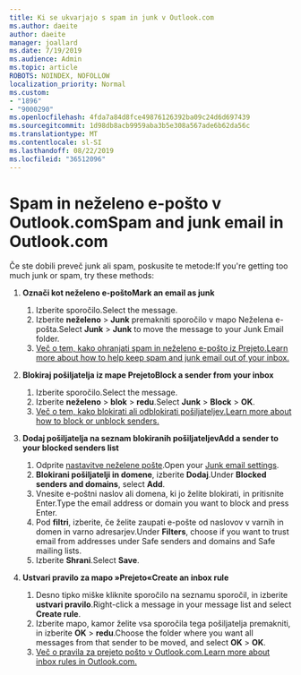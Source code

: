 ```yaml
---
title: Ki se ukvarjajo s spam in junk v Outlook.com
ms.author: daeite
author: daeite
manager: joallard
ms.date: 7/19/2019
ms.audience: Admin
ms.topic: article
ROBOTS: NOINDEX, NOFOLLOW
localization_priority: Normal
ms.custom:
- "1896"
- "9000290"
ms.openlocfilehash: 4fda7a84d8fce49876126392ba09c24d6d697439
ms.sourcegitcommit: 1d98db8acb9959aba3b5e308a567ade6b62da56c
ms.translationtype: MT
ms.contentlocale: sl-SI
ms.lasthandoff: 08/22/2019
ms.locfileid: "36512096"
---
```

# <a name="spam-and-junk-email-in-outlookcom"></a><span data-ttu-id="bd959-102">Spam in neželeno e-pošto v Outlook.com</span><span class="sxs-lookup"><span data-stu-id="bd959-102">Spam and junk email in Outlook.com</span></span>

<span data-ttu-id="bd959-103">Če ste dobili preveč junk ali spam, poskusite te metode:</span><span class="sxs-lookup"><span data-stu-id="bd959-103">If you're getting too much junk or spam, try these methods:</span></span>

1. <span data-ttu-id="bd959-104">**Označi kot neželeno e-pošto**</span><span class="sxs-lookup"><span data-stu-id="bd959-104">**Mark an email as junk**</span></span>
    1. <span data-ttu-id="bd959-105">Izberite sporočilo.</span><span class="sxs-lookup"><span data-stu-id="bd959-105">Select the message.</span></span>
    1. <span data-ttu-id="bd959-106">Izberite **neželeno** > **Junk** premakniti sporočilo v mapo Neželena e-pošta.</span><span class="sxs-lookup"><span data-stu-id="bd959-106">Select **Junk** > **Junk** to move the message to your Junk Email folder.</span></span>
    1. [<span data-ttu-id="bd959-107">Več o tem, kako ohranjati spam in neželeno e-pošto iz Prejeto.</span><span class="sxs-lookup"><span data-stu-id="bd959-107">Learn more about how to help keep spam and junk email out of your inbox.</span></span>](https://support.office.com/article/a3ece97b-82f8-4a5e-9ac3-e92fa6427ae4?wt.mc_id=Office_Outlook_com_Alchemy)

1. <span data-ttu-id="bd959-108">**Blokiraj pošiljatelja iz mape Prejeto**</span><span class="sxs-lookup"><span data-stu-id="bd959-108">**Block a sender from your inbox**</span></span>
    1. <span data-ttu-id="bd959-109">Izberite sporočilo.</span><span class="sxs-lookup"><span data-stu-id="bd959-109">Select the message.</span></span>
    1. <span data-ttu-id="bd959-110">Izberite **neželeno** > **blok** > **redu**.</span><span class="sxs-lookup"><span data-stu-id="bd959-110">Select **Junk** > **Block** > **OK**.</span></span>
    1. [<span data-ttu-id="bd959-111">Več o tem, kako blokirati ali odblokirati pošiljateljev.</span><span class="sxs-lookup"><span data-stu-id="bd959-111">Learn more about how to block or unblock senders.</span></span>](https://support.office.com/article/afba1c94-77bb-4f50-8b85-057cf52f4d5e?wt.mc_id=Office_Outlook_com_Alchemy)

1. <span data-ttu-id="bd959-112">**Dodaj pošiljatelja na seznam blokiranih pošiljateljev**</span><span class="sxs-lookup"><span data-stu-id="bd959-112">**Add a sender to your blocked senders list**</span></span>
    1. <span data-ttu-id="bd959-113">Odprite [nastavitve neželene pošte](https://outlook.live.com/mail/options/mail/junkEmail/blockedSendersAndDomainsV2).</span><span class="sxs-lookup"><span data-stu-id="bd959-113">Open your [Junk email settings](https://outlook.live.com/mail/options/mail/junkEmail/blockedSendersAndDomainsV2).</span></span>
    1. <span data-ttu-id="bd959-114">**Blokirani pošiljatelji in domene**, izberite **Dodaj**.</span><span class="sxs-lookup"><span data-stu-id="bd959-114">Under **Blocked senders and domains**, select **Add**.</span></span>
    1. <span data-ttu-id="bd959-115">Vnesite e-poštni naslov ali domena, ki jo želite blokirati, in pritisnite Enter.</span><span class="sxs-lookup"><span data-stu-id="bd959-115">Type the email address or domain you want to block and press Enter.</span></span>
    1. <span data-ttu-id="bd959-116">Pod **filtri**, izberite, če želite zaupati e-pošte od naslovov v varnih in domen in varno adresarjev.</span><span class="sxs-lookup"><span data-stu-id="bd959-116">Under **Filters**, choose if you want to trust email from addresses under Safe senders and domains and Safe mailing lists.</span></span>
    1. <span data-ttu-id="bd959-117">Izberite **Shrani**.</span><span class="sxs-lookup"><span data-stu-id="bd959-117">Select **Save**.</span></span>

1. <span data-ttu-id="bd959-118">**Ustvari pravilo za mapo »Prejeto«**</span><span class="sxs-lookup"><span data-stu-id="bd959-118">**Create an inbox rule**</span></span>
    1. <span data-ttu-id="bd959-119">Desno tipko miške kliknite sporočilo na seznamu sporočil, in izberite **ustvari pravilo**.</span><span class="sxs-lookup"><span data-stu-id="bd959-119">Right-click a message in your message list and select **Create rule**.</span></span>
    1. <span data-ttu-id="bd959-120">Izberite mapo, kamor želite vsa sporočila tega pošiljatelja premakniti, in izberite **OK** > **redu**.</span><span class="sxs-lookup"><span data-stu-id="bd959-120">Choose the folder where you want all messages from that sender to be moved, and select **OK** > **OK**.</span></span>
    1. [<span data-ttu-id="bd959-121">Več o pravila za prejeto pošto v Outlook.com.</span><span class="sxs-lookup"><span data-stu-id="bd959-121">Learn more about inbox rules in Outlook.com.</span></span>](https://support.office.com/article/4b094371-a5d7-49bd-8b1b-4e4896a7cc5d?wt.mc_id=Office_Outlook_com_Alchemy)